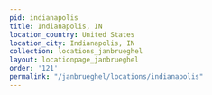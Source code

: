 ```yaml
---
pid: indianapolis
title: Indianapolis, IN
location_country: United States
location_city: Indianapolis, IN
collection: locations_janbrueghel
layout: locationpage_janbrueghel
order: '121'
permalink: "/janbrueghel/locations/indianapolis"
---
```

